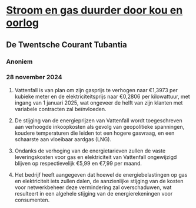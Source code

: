 # [Stroom en gas duurder door kou en oorlog](https://advance.lexis.com/api/document?collection=news&id=urn:contentItem:6DHK-32S1-DYRY-X136-00000-00&context=1519360)
## De Twentsche Courant Tubantia
### Anoniem
### 28 november 2024

1. Vattenfall is van plan om zijn gasprijs te verhogen naar €1,3973 per kubieke meter en de elektriciteitsprijs naar €0,2806 per kilowattuur, met ingang van 1 januari 2025, wat ongeveer de helft van zijn klanten met variabele contracten zal beïnvloeden.

2. De stijging van de energieprijzen van Vattenfall wordt toegeschreven aan verhoogde inkoopkosten als gevolg van geopolitieke spanningen, koudere temperaturen die leiden tot een hogere gasvraag, en een schaarste aan vloeibaar aardgas (LNG).

3. Ondanks de verhoging van de energietarieven zullen de vaste leveringskosten voor gas en elektriciteit van Vattenfall ongewijzigd blijven op respectievelijk €5,99 en €7,99 per maand.

4. Het bedrijf heeft aangegeven dat hoewel de energiebelastingen op gas en elektriciteit iets zullen dalen, de aanzienlijke stijging van de kosten voor netwerkbeheer deze vermindering zal overschaduwen, wat resulteert in een algehele stijging van de energierekeningen voor consumenten.